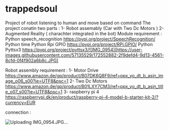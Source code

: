 # trappedsoul
Project of robot listening to human and move based on command 
The project conatin two parts : 
1- Robot assemably (Car with Two Dc Motors ) 
2- Augmented Reality ( charachter integrated in the bot)
Module  requirement :
Python speech_recognition https://pypi.org/project/SpeechRecognition/
Python time
Python Rpi GPIO https://pypi.org/project/RPi.GPIO/
Python  Pyttsx3 https://pypi.org/project/pyttsx3/![IMG_0954](https://user-images.githubusercontent.com/57135529/172552882-2f9defd4-9d13-4561-8cfd-0f4f902a6b8c.JPG)



Robot assembly requirement :
1- Motor Drive  https://www.amazon.de/gp/product/B07DK6Q8F9/ref=ppx_yo_dt_b_asin_image_o06_s00?ie=UTF8&psc=1
2- Two Dc Motors https://www.amazon.de/gp/product/B01LXY7CM3/ref=ppx_yo_dt_b_asin_title_o07_s00?ie=UTF8&psc=1
3- raspberry pi 4  https://raspberrypi.dk/en/product/raspberry-pi-4-model-b-starter-kit-2/?currency=EUR

connection :

![Uploading IMG_0954.JPG…]()
